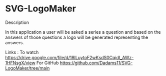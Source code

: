 # SVG-LogoMaker

Description 

In this application a user will be asked a series a question and based on the answers of those questions a logo will be generated representing the answers.

Links : To watch https://drive.google.com/file/d/18lLuytoF2wKsdS0CqidI_AWz-1HFNsgX/view
For GitHub https://github.com/Dadams11/SVG-LogoMaker/tree/main